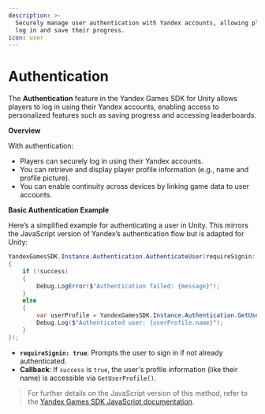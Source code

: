 ```yaml
---
description: >-
  Securely manage user authentication with Yandex accounts, allowing players to
  log in and save their progress.
icon: user
---
```


# Authentication

The **Authentication** feature in the Yandex Games SDK for Unity allows players to log in using their Yandex accounts, enabling access to personalized features such as saving progress and accessing leaderboards.

**Overview**

With authentication:

* Players can securely log in using their Yandex accounts.
* You can retrieve and display player profile information (e.g., name and profile picture).
* You can enable continuity across devices by linking game data to user accounts.

**Basic Authentication Example**

Here’s a simplified example for authenticating a user in Unity. This mirrors the JavaScript version of Yandex’s authentication flow but is adapted for Unity:

```csharp
YandexGamesSDK.Instance.Authentication.AuthenticateUser(requireSignin: true, (success, message) =>
{
    if (!success)
    {
        Debug.LogError($"Authentication failed: {message}");
    }
    else
    {
        var userProfile = YandexGamesSDK.Instance.Authentication.GetUserProfile();
        Debug.Log($"Authenticated user: {userProfile.name}");
    }
});
```

* **`requireSignin: true`**: Prompts the user to sign in if not already authenticated.
* **Callback**: If `success` is `true`, the user's profile information (like their name) is accessible via `GetUserProfile()`.

> For further details on the JavaScript version of this method, refer to the [Yandex Games SDK JavaScript documentation](https://yandex.ru/dev/games/doc/en/sdk/sdk-player).
